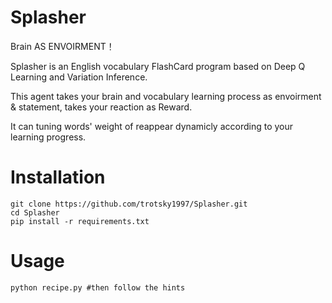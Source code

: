 # Splasher

Brain AS ENVOIRMENT！

Splasher is an English vocabulary FlashCard program based on Deep Q Learning and Variation Inference.

This agent takes your brain and vocabulary learning process as envoirment & statement, takes your reaction as Reward.

It can tuning words' weight of reappear dynamicly according to your learning progress.

# Installation

```
git clone https://github.com/trotsky1997/Splasher.git
cd Splasher
pip install -r requirements.txt
```

# Usage

```
python recipe.py #then follow the hints
```
